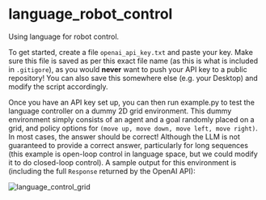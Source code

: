 # language_robot_control
Using language for robot control.

To get started, create a file `openai_api_key.txt` and paste your key. Make sure this file is saved as per this exact file name (as this is what is included in `.gitigore`), as you would **never** want to push your API key to a public repository! You can also save this somewhere else (e.g. your Desktop) and modify the script accordingly. 

Once you have an API key set up, you can then run example.py to test the language controller on a dummy 2D grid environment. This dummy environment simply consists of an agent and a goal randomly placed on a grid, and policy options for `(move up, move down, move left, move right)`. In most cases, the answer should be correct! Although the LLM is not guaranteed to provide a correct answer, particularly for long sequences (this example is open-loop control in language space, but we could modify it to do closed-loop control). A sample output for this environment is (including the full `Response` returned by the OpenAI API):

![language_control_grid](https://user-images.githubusercontent.com/46450880/221913170-4b85cd52-eadf-41cb-9a25-3b6e3fa15063.png)
